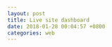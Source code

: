```yaml
---
layout: post
title: Live site dashboard 
date: 2018-01-28 00:04:57 +0800
categories: web
---
```



<!--<div id="live_site_4" style="width: 100%; min-height: 600px"></div>-->
<div id="live_site_5" style="width: 100%; min-height: 1800px"></div>
<!--<div id="live_site_6" style="width: 100%; min-height: 600px"></div>
<div id="live_site_7" style="width: 100%; min-height: 600px"></div>-->

<script type="text/javascript">

//var live_site_chart_4 = echarts.init(document.getElementById('live_site_4'));
//var live_site_chart_6 = echarts.init(document.getElementById('live_site_5'));
var live_site_chart_5 = echarts.init(document.getElementById('live_site_5'));
//var live_site_chart_7 = echarts.init(document.getElementById('live_site_7'));

function updateChart(month, element, title) {
	$.getJSON('http://feed.genghuiluo.cn/live/total_view_by_hour.json?month=' + month, function(data){

	var xdata = [];
	var ydata_zhanqi = []
	var ydata_huya = []
	var ydata_douyu = []
	var ydata_panda = []
	var ydata_huomao = []
	
	$.each( data, function( key, val ) {

		switch (val.site) {
		case 'zhanqi':
			xdata.push(val.by_hour);
			ydata_zhanqi.push(val.total_view);
			break;
		case 'huya':
			ydata_huya.push(val.total_view);
			break;
		case 'douyu':
			ydata_douyu.push(val.total_view);
			break;
		case 'panda':
			ydata_panda.push(val.total_view);
			break;
		case 'huomao':
			ydata_huomao.push(val.total_view);
			break;
		}
        });

option = {
	title: {
		text: title
	},

    tooltip : {
        trigger: 'axis',
        axisPointer : {            // 坐标轴指示器，坐标轴触发有效
            type : 'shadow'        // 默认为直线，可选为：'line' | 'shadow'
        }
    },
    legend: {
    	data:['战旗','虎牙','斗鱼','熊猫','火猫']
    },
    grid: {
        left: '3%',
        right: '4%',
        bottom: '3%',
        containLabel: true
    },
    xAxis:  {
        type: 'value'
    },
    yAxis: {
        type: 'category',
        data: xdata.reverse()
    },
    series: [
        {
            name: '战旗',
            type: 'bar',
            stack: '总量',
            label: {
                normal: {
                    show: true,
                    position: 'insideRight'
                }
            },
            data: ydata_zhanqi
        },
        {
            name: '虎牙',
            type: 'bar',
            stack: '总量',
            label: {
                normal: {
                    show: true,
                    position: 'insideRight'
                }
            },
            data: ydata_huya
        },
        {
            name: '斗鱼',
            type: 'bar',
            stack: '总量',
            label: {
                normal: {
                    show: true,
                    position: 'insideRight'
                }
            },
            data: ydata_douyu
        },
        {
            name: '熊猫',
            type: 'bar',
            stack: '总量',
            label: {
                normal: {
                    show: true,
                    position: 'insideRight'
                }
            },
            data: ydata_panda
        },
        {
            name: '火猫',
            type: 'bar',
            stack: '总量',
            label: {
                normal: {
                    show: true,
                    position: 'insideRight'
                }
            },
            data: ydata_huomao
        }
    ]
};
/*
	option = {
    		title: {
    		    text: title
    		},
    		tooltip : {
    		    trigger: 'axis',
    		    axisPointer: {
    		        type: 'cross',
    		        label: {
    		            backgroundColor: '#6a7985'
    		        }
    		    }
    		},
    		legend: {
    		    data:['战旗','虎牙','斗鱼','熊猫','火猫']
    		},
    		toolbox: {
    		    feature: {
    		        saveAsImage: {}
    		    }
    		},
    		grid: {
    		    left: '3%',
    		    right: '4%',
    		    bottom: '3%',
    		    containLabel: true
    		},
    		xAxis : [
    		    {
    		        //type : 'time',
    		        type : 'category',
    		        boundaryGap : false,
    		        data : xdata
    		    }
    		],
    		yAxis : [
    		    {
    		        type : 'value'
    		    }
    		],
    		series : [
    		    {
    		        name:'战旗',
    		        type:'line',
    		        stack: 'total_view_by_hour',
    		        areaStyle: {normal: {}},
    		        data: ydata_zhanqi
    		    },
    		    {
    		        name:'虎牙',
    		        type:'line',
    		        stack: 'total_view_by_hour',
    		        areaStyle: {normal: {}},
    		        data: ydata_huya
    		    },
    		    {
    		        name:'斗鱼',
    		        type:'line',
    		        stack: 'total_view_by_hour',
    		        areaStyle: {normal: {}},
    		        data: ydata_douyu
    		    },
    		    {
    		        name:'熊猫',
    		        type:'line',
    		        stack: '总量',
    		        areaStyle: {normal: {}},
    		        data: ydata_panda
    		    },
    		    {
    		        name:'火猫',
    		        type:'line',
    		        stack: 'total_view_by_hour',
    		        label: {
    		            normal: {
    		                show: true,
    		                position: 'top'
    		            }
    		        },
    		        areaStyle: {normal: {}},
    		        data: ydata_huomao
    		    }
    		]
	};
*/
	element.setOption(option);
	})
}

$(document).ready(function() {
    //updateChart(4, live_site_chart_4,'April,2017 - live site dashboard');
    updateChart(5, live_site_chart_5,'May,2017 - live site dashboard');
    //updateChart(6, live_site_chart_6,'June,2017 - live site dashboard');
    //updateChart(7, live_site_chart_7,'July,2017 - live site dashboard');
});


